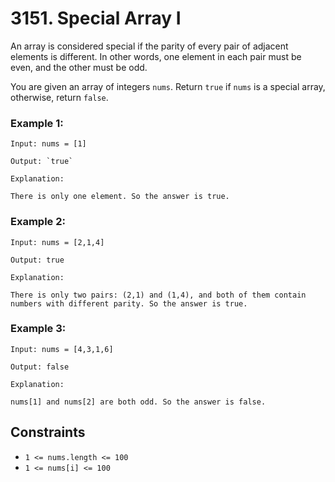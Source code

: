 # 3151. Special Array I

An array is considered special if the parity of every pair of adjacent elements is different. In other words, one element in each pair must be even, and the other must be odd.

You are given an array of integers `nums`. Return `true` if `nums` is a special array, otherwise, return `false`.

### Example 1:

```
Input: nums = [1]

Output: `true`

Explanation:

There is only one element. So the answer is true.
```

### Example 2:

```
Input: nums = [2,1,4]

Output: true

Explanation:

There is only two pairs: (2,1) and (1,4), and both of them contain numbers with different parity. So the answer is true.
```

### Example 3:

```
Input: nums = [4,3,1,6]

Output: false

Explanation:

nums[1] and nums[2] are both odd. So the answer is false.
```

## Constraints

- `1 <= nums.length <= 100`
- `1 <= nums[i] <= 100`
